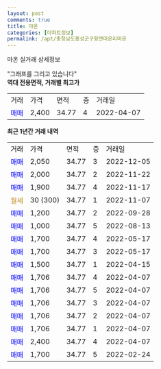 ```yaml
---
layout: post
comments: true
title: 마온
categories: [아파트정보]
permalink: /apt/충청남도홍성군구항면마온리마온
---
```


마온 실거래 상세정보

<script type="text/javascript">
  google.charts.load('current', {'packages':['line', 'corechart']});
  google.charts.setOnLoadCallback(drawChart);

  function drawChart() {
    var data = new google.visualization.DataTable();
    data.addColumn('date', '거래일');
    data.addColumn('number', "매매");
    data.addColumn('number', "전세");
    data.addColumn('number', "전매");

    data.addRows([[new Date(Date.parse("2022-12-05")), 2050, null, null], [new Date(Date.parse("2022-11-22")), 2000, null, null], [new Date(Date.parse("2022-11-17")), 1900, null, null], [new Date(Date.parse("2022-11-07")), null, null, null], [new Date(Date.parse("2022-09-28")), 1200, null, null], [new Date(Date.parse("2022-08-13")), 1000, null, null], [new Date(Date.parse("2022-05-17")), 1700, null, null], [new Date(Date.parse("2022-05-17")), 1700, null, null], [new Date(Date.parse("2022-04-15")), 1500, null, null], [new Date(Date.parse("2022-04-07")), 1706, null, null], [new Date(Date.parse("2022-04-07")), 1706, null, null], [new Date(Date.parse("2022-04-07")), 1706, null, null], [new Date(Date.parse("2022-04-07")), 1706, null, null], [new Date(Date.parse("2022-04-07")), 1706, null, null], [new Date(Date.parse("2022-04-07")), 2400, null, null], [new Date(Date.parse("2022-02-24")), 1700, null, null]]);

    var options = {
      hAxis: {
        format: 'yyyy/MM/dd'
      },    
      lineWidth: 0,
      pointsVisible: true,    
      title: '최근 1년간 유형별 실거래가 분포',
      legend: { position: 'bottom' }
    };

    var formatter = new google.visualization.NumberFormat({pattern:'###,###'} );
    formatter.format(data, 1);
    formatter.format(data, 2);
    
    setTimeout(function() {
        var chart = new google.visualization.LineChart(document.getElementById('columnchart_material'));
        chart.draw(data, (options));
        document.getElementById('loading').style.display = 'none';
    }, 200);
  }
</script>


<div id="loading" style="z-index:20; display: block; margin-left: 0px">"그래프를 그리고 있습니다"</div>
<div id="columnchart_material" style="width: 95%; margin-left: 0px; display: block"></div>
<!-- contents start -->
<b>역대 전용면적, 거래별 최고가</b>
<table class="sortable">
    <tr>
      <td>거래</td>
      <td>가격</td>
      <td>면적</td>
      <td>층</td>
      <td>거래일</td>
    </tr>
        <tr>
          <td><a style="color: blue">매매</a></td>
          <td>2,400</td>
          <td>34.77</td>
          <td>4</td>
          <td>2022-04-07</td>
        </tr>        
    
    
</table>

<b>최근 1년간 거래 내역</b>

<table class="sortable">
    <tr>
      <td>거래</td>
      <td>가격</td>
      <td>면적</td>
      <td>층</td>
      <td>거래일</td>
    </tr>
    <tr>
      <td><a style="color: blue">매매</a></td>
      <td>2,050</td>
      <td>34.77</td>
      <td>3</td>
      <td>2022-12-05</td>
    </tr>          <tr>
      <td><a style="color: blue">매매</a></td>
      <td>2,000</td>
      <td>34.77</td>
      <td>2</td>
      <td>2022-11-22</td>
    </tr>          <tr>
      <td><a style="color: blue">매매</a></td>
      <td>1,900</td>
      <td>34.77</td>
      <td>4</td>
      <td>2022-11-17</td>
    </tr>          <tr>
      <td><a style="color: darkgoldenrod">월세</a></td>
      <td>30 (300)</td>
      <td>34.77</td>
      <td>1</td>
      <td>2022-11-07</td>
    </tr>          <tr>
      <td><a style="color: blue">매매</a></td>
      <td>1,200</td>
      <td>34.77</td>
      <td>2</td>
      <td>2022-09-28</td>
    </tr>          <tr>
      <td><a style="color: blue">매매</a></td>
      <td>1,000</td>
      <td>34.77</td>
      <td>5</td>
      <td>2022-08-13</td>
    </tr>          <tr>
      <td><a style="color: blue">매매</a></td>
      <td>1,700</td>
      <td>34.77</td>
      <td>4</td>
      <td>2022-05-17</td>
    </tr>          <tr>
      <td><a style="color: blue">매매</a></td>
      <td>1,700</td>
      <td>34.77</td>
      <td>3</td>
      <td>2022-05-17</td>
    </tr>          <tr>
      <td><a style="color: blue">매매</a></td>
      <td>1,500</td>
      <td>34.77</td>
      <td>1</td>
      <td>2022-04-15</td>
    </tr>          <tr>
      <td><a style="color: blue">매매</a></td>
      <td>1,706</td>
      <td>34.77</td>
      <td>4</td>
      <td>2022-04-07</td>
    </tr>          <tr>
      <td><a style="color: blue">매매</a></td>
      <td>1,706</td>
      <td>34.77</td>
      <td>5</td>
      <td>2022-04-07</td>
    </tr>          <tr>
      <td><a style="color: blue">매매</a></td>
      <td>1,706</td>
      <td>34.77</td>
      <td>3</td>
      <td>2022-04-07</td>
    </tr>          <tr>
      <td><a style="color: blue">매매</a></td>
      <td>1,706</td>
      <td>34.77</td>
      <td>2</td>
      <td>2022-04-07</td>
    </tr>          <tr>
      <td><a style="color: blue">매매</a></td>
      <td>1,706</td>
      <td>34.77</td>
      <td>1</td>
      <td>2022-04-07</td>
    </tr>          <tr>
      <td><a style="color: blue">매매</a></td>
      <td>2,400</td>
      <td>34.77</td>
      <td>4</td>
      <td>2022-04-07</td>
    </tr>          <tr>
      <td><a style="color: blue">매매</a></td>
      <td>1,700</td>
      <td>34.77</td>
      <td>5</td>
      <td>2022-02-24</td>
    </tr>      </table>
<!-- contents end -->    

